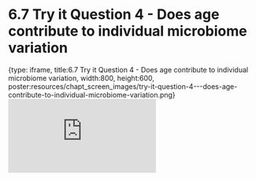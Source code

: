 # 6.7 Try it Question 4 - Does age contribute to individual microbiome variation
 
{type: iframe, title:6.7 Try it Question 4 - Does age contribute to individual microbiome variation, width:800, height:600, poster:resources/chapt_screen_images/try-it-question-4---does-age-contribute-to-individual-microbiome-variation.png}
![](https://sayumiyork.github.io/miniCURE-16S_Test/try-it-question-4---does-age-contribute-to-individual-microbiome-variation.html)
 

 
